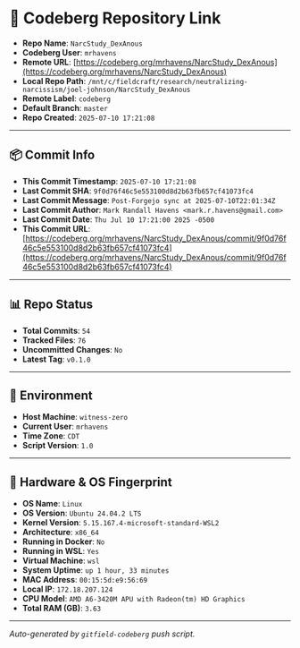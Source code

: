 # 🔗 Codeberg Repository Link

- **Repo Name**: `NarcStudy_DexAnous`
- **Codeberg User**: `mrhavens`
- **Remote URL**: [https://codeberg.org/mrhavens/NarcStudy_DexAnous](https://codeberg.org/mrhavens/NarcStudy_DexAnous)
- **Local Repo Path**: `/mnt/c/fieldcraft/research/neutralizing-narcissism/joel-johnson/NarcStudy_DexAnous`
- **Remote Label**: `codeberg`
- **Default Branch**: `master`
- **Repo Created**: `2025-07-10 17:21:08`

---

## 📦 Commit Info

- **This Commit Timestamp**: `2025-07-10 17:21:08`
- **Last Commit SHA**: `9f0d76f46c5e553100d8d2b63fb657cf41073fc4`
- **Last Commit Message**: `Post-Forgejo sync at 2025-07-10T22:01:34Z`
- **Last Commit Author**: `Mark Randall Havens <mark.r.havens@gmail.com>`
- **Last Commit Date**: `Thu Jul 10 17:21:00 2025 -0500`
- **This Commit URL**: [https://codeberg.org/mrhavens/NarcStudy_DexAnous/commit/9f0d76f46c5e553100d8d2b63fb657cf41073fc4](https://codeberg.org/mrhavens/NarcStudy_DexAnous/commit/9f0d76f46c5e553100d8d2b63fb657cf41073fc4)

---

## 📊 Repo Status

- **Total Commits**: `54`
- **Tracked Files**: `76`
- **Uncommitted Changes**: `No`
- **Latest Tag**: `v0.1.0`

---

## 🧭 Environment

- **Host Machine**: `witness-zero`
- **Current User**: `mrhavens`
- **Time Zone**: `CDT`
- **Script Version**: `1.0`

---

## 🧬 Hardware & OS Fingerprint

- **OS Name**: `Linux`
- **OS Version**: `Ubuntu 24.04.2 LTS`
- **Kernel Version**: `5.15.167.4-microsoft-standard-WSL2`
- **Architecture**: `x86_64`
- **Running in Docker**: `No`
- **Running in WSL**: `Yes`
- **Virtual Machine**: `wsl`
- **System Uptime**: `up 1 hour, 33 minutes`
- **MAC Address**: `00:15:5d:e9:56:69`
- **Local IP**: `172.18.207.124`
- **CPU Model**: `AMD A6-3420M APU with Radeon(tm) HD Graphics`
- **Total RAM (GB)**: `3.63`

---

_Auto-generated by `gitfield-codeberg` push script._
